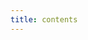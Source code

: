 ```yaml
---
title: contents
---
```


<script setup lang="ts">
import ContentDetailView from '../src/views/ContentDetailView.vue'
import {useRoute,useData } from 'vitepress'

const { params } = useData()
const route=useRoute()

</script>
<ContentDetailView />
<style module>


</style>